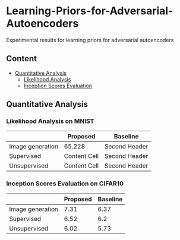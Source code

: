 # Learning-Priors-for-Adversarial-Autoencoders

Experimental results for learning priors for adversarial autoencoders

## Content
- [Quantitative Analysis](#quantitative-analysis)
  - [Likelihood Analysis](#likelihood-analysis-on-mnist)
  - [Inception Scores Evaluation](#inception-scores-evaluation-on-cifar10)

## Quantitative Analysis
### Likelihood Analysis on MNIST
|   | Proposed | Baseline |
| ------------- | ------------- | ------------- |
| Image generation  | 65.228  | Second Header |
| Supervised  | Content Cell  | Second Header |
| Unsupervised  | Content Cell  | Second Header |

### Inception Scores Evaluation on CIFAR10
|   | Proposed | Baseline |
| ------------- | ------------- | ------------- |
| Image generation  | 7.31  | 6.37 |
| Supervised  | 6.52 | 6.2 |
| Unsupervised  | 6.02  | 5.73 |
